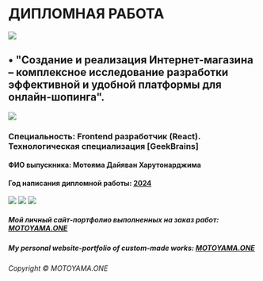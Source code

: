 # ДИПЛОМНАЯ РАБОТА

![](https://motoyama.one/mt-content/uploads/2016/08/image0.gif "")

## •	"Создание и реализация Интернет-магазина – комплексное исследование разработки эффективной и удобной платформы для онлайн-шопинга".

![](https://motoyama.one/mt-content/uploads/2016/08/image0.gif "")

### Специальность: Frontend разработчик (React). Технологическая специализация [GeekBrains]

#### ФИО выпускника: Мотояма Дайяван Харутонарджима

#### Год написания дипломной работы: <u>2024</u>

![](https://motoyama.one/mt-content/uploads/2016/08/image0.gif "")
![](https://motoyama.one/mt-content/uploads/2016/08/image0.gif "")
![](https://motoyama.one/mt-content/uploads/2016/08/image0.gif "")

##### Мой личный сайт-портфолио выполненных на заказ работ: <a href="https://motoyama.one" target="_blank">MOTOYAMA.ONE</a>

##### My personal website-portfolio of custom-made works: <a href="https://motoyama.one" target="_blank">MOTOYAMA.ONE</a>

###### Copyright © MOTOYAMA.ONE